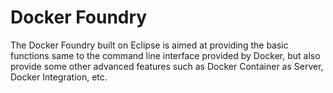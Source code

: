 # Docker Foundry
The Docker Foundry built on Eclipse is aimed at providing the basic functions same to the command line interface provided by Docker, but also provide some other advanced features such as Docker Container as Server, Docker Integration, etc.
